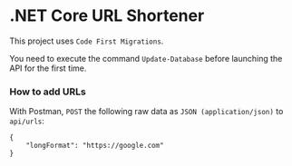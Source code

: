 # .NET Core URL Shortener 

This project uses `Code First Migrations`.

You need to execute the command `Update-Database` before launching the API for the first time.

### How to add URLs

With Postman, `POST` the following raw data as `JSON (application/json)` to `api/urls`:
```
{
	"longFormat": "https://google.com"	
}
```